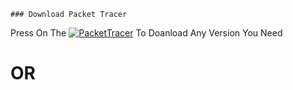     
    ### Download Packet Tracer 
    
Press On The [![PacketTracer](https://img.icons8.com/color/48/000000/google-drive--v2.png)](https://drive.google.com/drive/folders/18KAmHyRAvjOKdtBL-ffi9gsCl847znx9?usp=sharing) To Doanload Any Version You Need

#    OR
